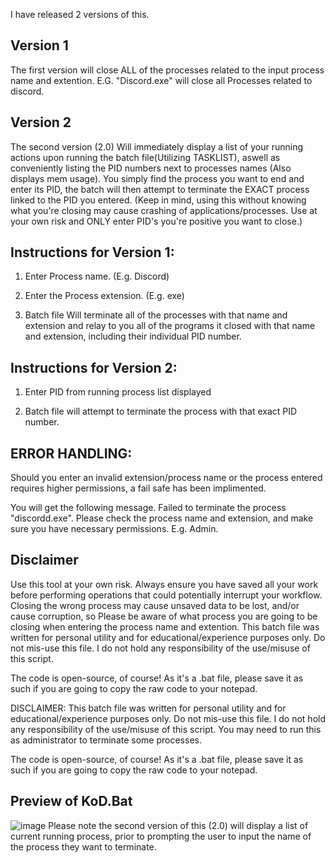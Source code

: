 I have released 2 versions of this. 

## Version 1
The first version will close ALL of the processes related to the input process name and extention. E.G. "Discord.exe" will close all Processes related to discord.

## Version 2
The second version (2.0) Will immediately display a list of your running actions upon running the batch file(Utilizing TASKLIST), aswell as conveniently listing the
PID numbers next to processes names (Also displays mem usage). You simply find the process you want to end and enter its PID, the batch will then attempt to terminate
the EXACT process linked to the PID you entered. (Keep in mind, using this without knowing what you're closing may cause crashing of applications/processes. Use at your
own risk and ONLY enter PID's you're positive you want to close.)




## Instructions for Version 1:


1. Enter Process name. (E.g. Discord)

2. Enter the Process extension.  (E.g. exe) 

3. Batch file Will terminate all of the processes with that name and extension and relay to you all of the programs it closed with that name and extension, including their individual PID number.


## Instructions for Version 2:


1. Enter PID from running process list displayed

2. Batch file will attempt to terminate the process with that exact PID number.




## ERROR HANDLING: 
Should you enter an invalid extension/process name or the process entered requires higher permissions, a fail safe has been implimented.

You will get the following message.
Failed to terminate the process "discordd.exe". Please check the process name and extension, and make sure you have necessary permissions. E.g. Admin.

## Disclaimer
Use this tool at your own risk. Always ensure you have saved all your work before performing operations that could potentially interrupt your workflow. Closing the wrong process may cause unsaved data to be lost, and/or cause corruption, so Please be aware of what process you are going to be closing when entering the process name and extention. This batch file was written for personal utility and for educational/experience purposes only. Do not mis-use this file. I do not hold any responsibility of the use/misuse of this script.

The code is open-source, of course! As it's a .bat file, please save it as such if you are going to copy the raw code to your notepad.



DISCLAIMER: This batch file was written for personal utility and for educational/experience purposes only. Do not mis-use this file. I do not hold any responsibility of the use/misuse of this script.
You may need to run this as administrator to terminate some processes.

The code is open-source, of course! As it's a .bat file, please save it as such if you are going to copy the raw code to your notepad.

## Preview of KoD.Bat
![image](https://github.com/tactics-osrs/Kill-on-Demand-batch/assets/76490725/2a9b5316-88ce-4121-b353-45a277ae4b5f)
Please note the second version of this (2.0) will display a list of current running process, prior to prompting the user to input the name of the process they want to terminate.


